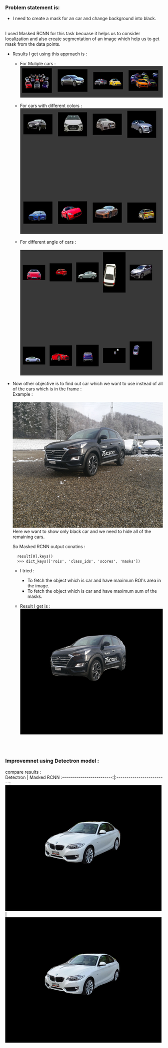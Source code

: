 ### Problem statement is: <br>
- I need to create a mask for an car and change background into black.

<br>
I used Masked RCNN for this task becuase it helps us to consider localization and also create segmentation of an image which help us to get mask from the data points.

* Results I get using this approach is : <br>
  
   * For Muliple cars :<br>
     <img src="/project%202/results_masked_rcnn/mulitple%20cars.png" alt="different angle" width=500px height=100px/>
   
   * For cars with different colors :<br>
     <img src="/project%202/results_masked_rcnn/different%20color.png" alt="different angle" width=500px height=400px/>
   
   * For different angle of cars :<br><br>
     <img src="/project%202/results_masked_rcnn/different%20angle.png" alt="different angle" width=500px height=400px/>
      
* Now other objective is to find out car which we want to use instead of all of the cars which is in the frame :<br>
  Example : <br><br>
  <img src="/project%202/results_masked_rcnn/input.jpeg" alt="input" width=500px height=400px/>
  <br>
  Here we want to show only black car and we need to hide all of the remaining cars.
  
  So Masked RCNN output conatins :
  ```
    result[0].keys()
    >>> dict_keys(['rois', 'class_ids', 'scores', 'masks'])
  ```
  
  * I tried :
    - To fetch the object which is car and have maximum ROI's area in the image.
    - To fetch the object which is car and have maximum sum of the masks.
    
  * Result I get is :<br>
    <img src="/project%202/results_masked_rcnn/highlighted%20car.jpeg" alt="input" width=500px height=400px/>
    
    
 <br>
 <br>
 
 ### Improvemnet using Detectron model :<br>
 compare results : <br>
 Detectron                 |  Masked RCNN
:-------------------------:|:-------------------------:
<img src="/project%202/result_detectron/7.jpeg" alt="input" width=500px height=400px/>  |  <img src="/project%202/results_masked_rcnn/7.jpeg" alt="input" width=500px height=400px/>
 
 
